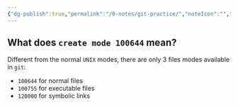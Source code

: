 ```yaml
---
{"dg-publish":true,"permalink":"/0-notes/git-practice/","noteIcon":"","created":"2024-01-27T08:00:10.675+01:00","updated":"2024-01-27T08:00:45.933+01:00"}
---
```


## What does `create mode 100644` mean?

Different from the normal `UNIX` modes, there are only 3 files modes available in `git`:
- `100644` for normal files
- `100755` for executable files
- `120000` for symbolic links

